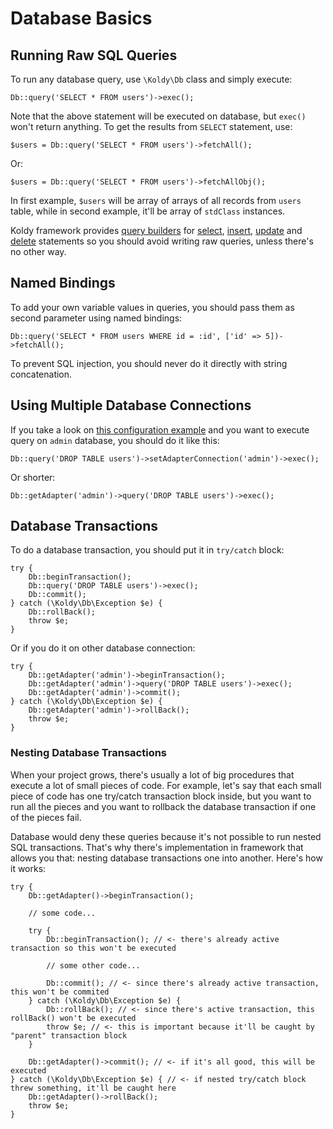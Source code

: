 # Database Basics


## Running Raw SQL Queries

To run any database query, use `\Koldy\Db` class and simply execute:

```
Db::query('SELECT * FROM users')->exec();
```

Note that the above statement will be executed on database, but `exec()` won't return anything. To get the results from `SELECT` statement, use:

```
$users = Db::query('SELECT * FROM users')->fetchAll();
```

Or:

```
$users = Db::query('SELECT * FROM users')->fetchAllObj();
```

In first example, `$users` will be array of arrays of all records from `users` table, while in second example, it'll be array of `stdClass` instances.

Koldy framework provides [query builders](query-builders.md) for [select](query-builders.md#select), [insert](query-builders.md#insert), [update](query-builders.md#update) and [delete](query-builders.md#delete) statements so you should avoid writing raw queries, unless there's no other way.


## Named Bindings

To add your own variable values in queries, you should pass them as second parameter using named bindings:

```
Db::query('SELECT * FROM users WHERE id = :id', ['id' => 5])->fetchAll();
```

To prevent SQL injection, you should never do it directly with string concatenation.


## Using Multiple Database Connections

If you take a look on [this configuration example](../database.md#configuration) and you want to execute query on `admin` database, you should do it like this:

```
Db::query('DROP TABLE users')->setAdapterConnection('admin')->exec();
```

Or shorter:

```
Db::getAdapter('admin')->query('DROP TABLE users')->exec();
```


## Database Transactions

To do a database transaction, you should put it in `try/catch` block:

```
try {
	Db::beginTransaction();
	Db::query('DROP TABLE users')->exec();
	Db::commit();
} catch (\Koldy\Db\Exception $e) {
	Db::rollBack();
	throw $e;
}
```

Or if you do it on other database connection:

```
try {
	Db::getAdapter('admin')->beginTransaction();
	Db::getAdapter('admin')->query('DROP TABLE users')->exec();
	Db::getAdapter('admin')->commit();
} catch (\Koldy\Db\Exception $e) {
	Db::getAdapter('admin')->rollBack();
	throw $e;
}
```

### Nesting Database Transactions

When your project grows, there's usually a lot of big procedures that execute a lot of small pieces of code. For example,
let's say that each small piece of code has one try/catch transaction block inside, but you want to run all the pieces
and you want to rollback the database transaction if one of the pieces fail.

Database would deny these queries because it's not possible to run nested SQL transactions. That's why there's implementation
in framework that allows you that: nesting database transactions one into another. Here's how it works:

```
try {
	Db::getAdapter()->beginTransaction();
	
	// some code...
	
	try {
		Db::beginTransaction(); // <- there's already active transaction so this won't be executed

		// some other code...

		Db::commit(); // <- since there's already active transaction, this won't be commited
	} catch (\Koldy\Db\Exception $e) {
		Db::rollBack(); // <- since there's active transaction, this rollBack() won't be executed
		throw $e; // <- this is important because it'll be caught by "parent" transaction block
	}
	
	Db::getAdapter()->commit(); // <- if it's all good, this will be executed
} catch (\Koldy\Db\Exception $e) { // <- if nested try/catch block threw something, it'll be caught here
	Db::getAdapter()->rollBack();
	throw $e;
}
```
